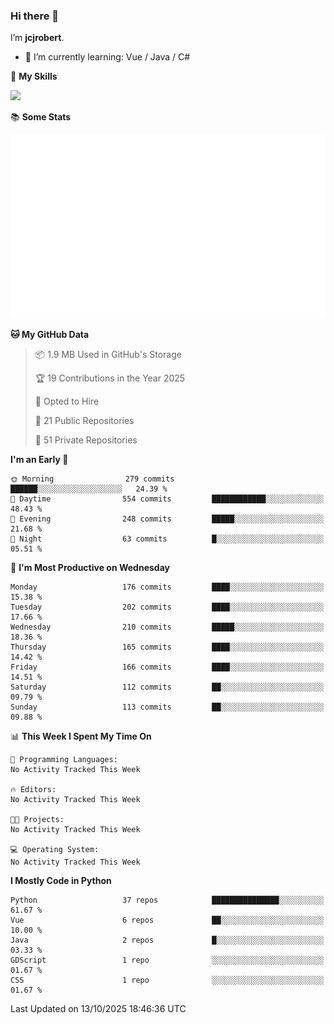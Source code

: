 ### Hi there 👋

I’m **jcjrobert**.

- 🌱 I’m currently learning: Vue / Java / C#

🌟 **My Skills**

![](https://img.shields.io/badge/-Python-3e74a2?style=flat-square&logo=Python&logoColor=fff)

📚 **Some Stats**

![](https://github.com/jcjrobert/github-stats/blob/master/generated/overview.svg)

<!--START_SECTION:waka-->
**🐱 My GitHub Data** 

> 📦 1.9 MB Used in GitHub's Storage 
 > 
> 🏆 19 Contributions in the Year 2025
 > 
> 💼 Opted to Hire
 > 
> 📜 21 Public Repositories 
 > 
> 🔑 51 Private Repositories 
 > 
**I'm an Early 🐤** 

```text
🌞 Morning                279 commits         ██████░░░░░░░░░░░░░░░░░░░   24.39 % 
🌆 Daytime                554 commits         ████████████░░░░░░░░░░░░░   48.43 % 
🌃 Evening                248 commits         █████░░░░░░░░░░░░░░░░░░░░   21.68 % 
🌙 Night                  63 commits          █░░░░░░░░░░░░░░░░░░░░░░░░   05.51 % 
```
📅 **I'm Most Productive on Wednesday** 

```text
Monday                   176 commits         ████░░░░░░░░░░░░░░░░░░░░░   15.38 % 
Tuesday                  202 commits         ████░░░░░░░░░░░░░░░░░░░░░   17.66 % 
Wednesday                210 commits         █████░░░░░░░░░░░░░░░░░░░░   18.36 % 
Thursday                 165 commits         ████░░░░░░░░░░░░░░░░░░░░░   14.42 % 
Friday                   166 commits         ████░░░░░░░░░░░░░░░░░░░░░   14.51 % 
Saturday                 112 commits         ██░░░░░░░░░░░░░░░░░░░░░░░   09.79 % 
Sunday                   113 commits         ██░░░░░░░░░░░░░░░░░░░░░░░   09.88 % 
```


📊 **This Week I Spent My Time On** 

```text
💬 Programming Languages: 
No Activity Tracked This Week

🔥 Editors: 
No Activity Tracked This Week

🐱‍💻 Projects: 
No Activity Tracked This Week

💻 Operating System: 
No Activity Tracked This Week
```

**I Mostly Code in Python** 

```text
Python                   37 repos            ███████████████░░░░░░░░░░   61.67 % 
Vue                      6 repos             ██░░░░░░░░░░░░░░░░░░░░░░░   10.00 % 
Java                     2 repos             █░░░░░░░░░░░░░░░░░░░░░░░░   03.33 % 
GDScript                 1 repo              ░░░░░░░░░░░░░░░░░░░░░░░░░   01.67 % 
CSS                      1 repo              ░░░░░░░░░░░░░░░░░░░░░░░░░   01.67 % 
```




 Last Updated on 13/10/2025 18:46:36 UTC
<!--END_SECTION:waka-->
